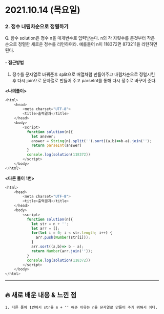 # 2021.10.14 (목요일)
### **2. 정수 내림차순으로 정렬하기**

Q. 함수 solution은 정수 n을 매개변수로 입력받는다. n의 각 자릿수를 큰것부터 작은 순으로 정렬한 새로운 정수를 리턴하여라. 
   예를들어 n이 118372면 873211을 리턴하면 된다.


#### -  접근방법

1. 정수를 문자열로 바꿔준후 split으로 배열처럼 만들어주고 내림차순으로 정렬시킨 후 다시 join으로 문자열로 만들어 주고
   parseInt를 통해 다시 정수로 바꾸어 준다.

**<나의풀이>**
```javascript
<html>
    <head>
        <meta charset="UTF-8">
        <title>출력결과</title>
    </head>
    <body>
        <script>
          function solution(n){
            let answer;
            answer = String(n).split('').sort((a,b)=>b-a).join('');
            return parseInt(answer)
          }
          console.log(solution(118372))
        </script>
    </body>
</html>
```

**<다른 풀이 1번>**
```javascript
<html>
    <head>
        <meta charset="UTF-8">
        <title>출력결과</title>
    </head>
    <body>
        <script>
          function solution(n){
            let str = n + '';
            let arr = [];
            for(let i = 0; i < str.length; i++) {
              arr.push(Number(str[i]));
            }
            arr.sort((a,b)=> b - a);
            return Number(arr.join(''));
          }
          console.log(solution(118372))
        </script>
    </body>
</html>
```


---
##  **🔥 새로 배운 내용 & 느낀 점**
    
    1. 다른 풀이 1번에서 str을 n + '' 해준 이유는 n을 문자열로 만들어 주기 위해서 이다.
